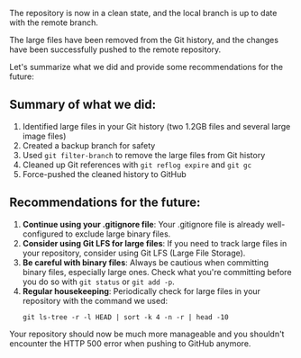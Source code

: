 The repository is now in a clean state, and the local branch is up to date with the remote branch. 

The large files have been removed from the Git history, and the changes have been successfully pushed to the remote repository.

Let's summarize what we did and provide some recommendations for the future:

## Summary of what we did:
1. Identified large files in your Git history (two 1.2GB files and several large image files)
2. Created a backup branch for safety
3. Used `git filter-branch` to remove the large files from Git history
4. Cleaned up Git references with `git reflog expire` and `git gc`
5. Force-pushed the cleaned history to GitHub

## Recommendations for the future:
1. **Continue using your .gitignore file**: Your .gitignore file is already well-configured to exclude large binary files.
2. **Consider using Git LFS for large files**: If you need to track large files in your repository, consider using Git LFS (Large File Storage).
3. **Be careful with binary files**: Always be cautious when committing binary files, especially large ones. Check what you're committing before you do so with `git status` or `git add -p`.
4. **Regular housekeeping**: Periodically check for large files in your repository with the command we used:
   ```
   git ls-tree -r -l HEAD | sort -k 4 -n -r | head -10
   ```

Your repository should now be much more manageable and you shouldn't encounter the HTTP 500 error when pushing to GitHub anymore.